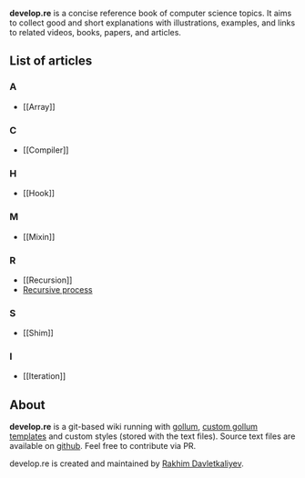 **develop.re** is a concise reference book of computer science topics. It aims to collect good and short explanations with illustrations, examples, and links to related videos, books, papers, and articles.

## List of articles

### A
- [[Array]]

### C
- [[Compiler]]

### H
- [[Hook]]

### M
- [[Mixin]]

### R
- [[Recursion]]
- [Recursive process](Recursive-process)

### S
- [[Shim]]

### I
- [[Iteration]]

## About
**develop.re** is a git-based wiki running with [gollum](https://github.com/gollum/gollum), [custom gollum templates](https://github.com/freetonik/develop.re-templates) and custom styles (stored with the text files). Source text files are available on [github](https://github.com/freetonik/develop.re). Feel free to contribute via PR.

develop.re is created and maintained by [Rakhim Davletkaliyev](https://hello.rakh.im/).